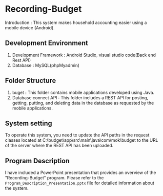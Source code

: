 # Recording-Budget
Introduction : This system makes household accounting easier using a mobile device (Android).


## Development Environment
1. Development Framework : Android Studio, visual studio code(Back end Rest API)
2. Database : MySQL(phpMyadmin)


## Folder Structure
1. buget : This folder contains mobile applications developed using Java.
2. Database connect API : This folder includes a REST API for posting, getting, putting, and deleting data in the database as requested by the mobile applications.


## System setting
To operate this system, you need to update the API paths in the request classes located at C:\budget\app\src\main\java\com\mok\budget to the URL of the server where the REST API has been uploaded.

## Program Description
I have included a PowerPoint presentation that provides an overview of the "Recording-Budget" program. Please refer to the `Program_Description_Presentation.pptx` file for detailed information about the system.
